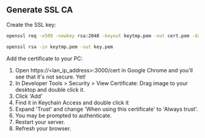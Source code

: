 ## Generate SSL CA

Create the SSL key:

```bash
openssl req -x509 -newkey rsa:2048 -keyout keytmp.pem -out cert.pem -days 365

openssl rsa -in keytmp.pem -out key.pem
```

Add the certificate to your PC:

1. Open https://<lan_ip_address>:3000/cert in Google Chrome and you'll see that it's not secure. Yet!
2. In Developer Tools > Security > View Certificate: Drag image to your desktop and double click it.
3. Click 'Add'
4. Find it in Keychain Access and double click it
5. Expand 'Trust' and change 'When using this certificate' to 'Always trust'.
6. You may be prompted to authenticate.
7. Restart your server.
8. Refresh your browser.
